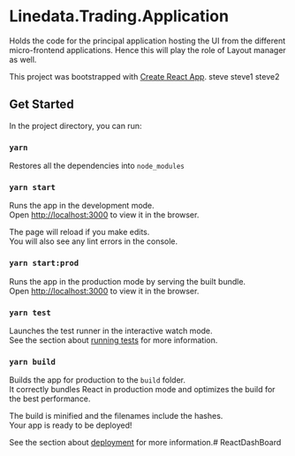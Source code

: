 # Linedata.Trading.Application

Holds the code for the principal application hosting the UI from the different micro-frontend applications.
Hence this will play the role of Layout manager as well.

This project was bootstrapped with [Create React App](https://github.com/facebook/create-react-app).
steve
steve1
steve2

## Get Started

In the project directory, you can run:

### `yarn`

Restores all the dependencies into `node_modules`

### `yarn start`

Runs the app in the development mode.<br>
Open [http://localhost:3000](http://localhost:3000) to view it in the browser.

The page will reload if you make edits.<br>
You will also see any lint errors in the console.

### `yarn start:prod`

Runs the app in the production mode by serving the built bundle.<br>
Open [http://localhost:3000](http://localhost:3000) to view it in the browser.

### `yarn test`

Launches the test runner in the interactive watch mode.<br>
See the section about [running tests](https://facebook.github.io/create-react-app/docs/running-tests) for more information.

### `yarn build`

Builds the app for production to the `build` folder.<br>
It correctly bundles React in production mode and optimizes the build for the best performance.

The build is minified and the filenames include the hashes.<br>
Your app is ready to be deployed!

See the section about [deployment](https://facebook.github.io/create-react-app/docs/deployment) for more information.# ReactDashBoard
